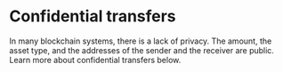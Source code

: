 # Confidential transfers

In many blockchain systems, there is a lack of privacy. The amount, the asset type, and the addresses of the sender and the receiver are public. Learn more about confidential transfers below.
